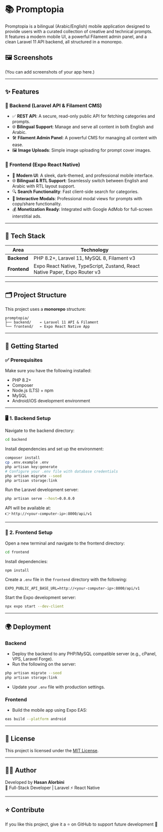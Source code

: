 # 📚 Promptopia

Promptopia is a bilingual (Arabic/English) mobile application designed to provide users with a curated collection of creative and technical prompts.  
It features a modern mobile UI, a powerful Filament admin panel, and a clean Laravel 11 API backend, all structured in a monorepo.

## 🖼️ Screenshots
(You can add screenshots of your app here.)
<!-- Example:
![Home Screen](screenshots/home.png)
![Prompt Modal](screenshots/modal.png)
-->

---

## ✨ Features

### 🧠 Backend (Laravel API & Filament CMS)
- ✅ **REST API**: A secure, read-only public API for fetching categories and prompts.  
- 🌐 **Bilingual Support**: Manage and serve all content in both English and Arabic.  
- 🛠️ **Filament Admin Panel**: A powerful CMS for managing all content with ease.  
- 🖼️ **Image Uploads**: Simple image uploading for prompt cover images.

### 📱 Frontend (Expo React Native)
- 🖤 **Modern UI**: A sleek, dark-themed, and professional mobile interface.  
- 🌐 **Bilingual & RTL Support**: Seamlessly switch between English and Arabic with RTL layout support.  
- 🔍 **Search Functionality**: Fast client-side search for categories.  
- 💬 **Interactive Modals**: Professional modal views for prompts with copy/share functionality.  
- 💰 **Monetization Ready**: Integrated with Google AdMob for full-screen interstitial ads.

---

## 🧰 Tech Stack

| Area          | Technology                                                            |
|---------------|-----------------------------------------------------------------------|
| **Backend**   | PHP 8.2+, Laravel 11, MySQL 8, Filament v3                             |
| **Frontend**  | Expo React Native, TypeScript, Zustand, React Native Paper, Expo Router v3 |

---

## 🗂️ Project Structure

This project uses a **monorepo** structure:

```
promptopia/
├── backend/    ← Laravel 11 API & Filament
└── frontend/   ← Expo React Native App
```

---

## 🚀 Getting Started

### ✅ Prerequisites

Make sure you have the following installed:

- PHP 8.2+
- Composer
- Node.js (LTS) + npm
- MySQL
- Android/iOS development environment

---

### 🖥️ 1. Backend Setup

Navigate to the backend directory:

```bash
cd backend
```

Install dependencies and set up the environment:

```bash
composer install
cp .env.example .env
php artisan key:generate
# Configure your .env file with database credentials
php artisan migrate --seed
php artisan storage:link
```

Run the Laravel development server:

```bash
php artisan serve --host=0.0.0.0
```

API will be available at:  
👉 `http://<your-computer-ip>:8000/api/v1`

---

### 📱 2. Frontend Setup

Open a new terminal and navigate to the frontend directory:

```bash
cd frontend
```

Install dependencies:

```bash
npm install
```

Create a `.env` file in the `frontend` directory with the following:

```
EXPO_PUBLIC_API_BASE_URL=http://<your-computer-ip>:8000/api/v1
```

Start the Expo development server:

```bash
npx expo start --dev-client
```

---

## 🌍 Deployment

### Backend
- Deploy the backend to any PHP/MySQL compatible server (e.g., cPanel, VPS, Laravel Forge).  
- Run the following on the server:
```bash
php artisan migrate --seed
php artisan storage:link
```
- Update your `.env` file with production settings.

### Frontend
- Build the mobile app using Expo EAS:
```bash
eas build --platform android
```

---

## 📜 License

This project is licensed under the [MIT License](LICENSE).

---

## 👨‍💻 Author

Developed by **Hasan Alorbini**  
🚀 Full-Stack Developer | Laravel ⚡ React Native

---

## ⭐ Contribute

If you like this project, give it a ⭐ on GitHub to support future development 🙌

